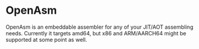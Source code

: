 # OpenAsm

OpenAsm is an embeddable assembler for any of your JIT/AOT assembling needs.
Currently it targets amd64, but x86 and ARM/AARCH64 might be supported at
some point as well.
